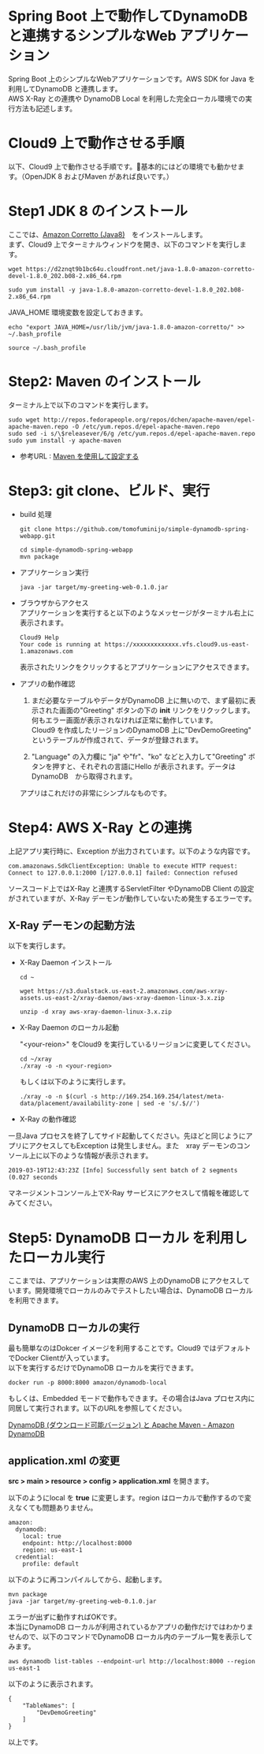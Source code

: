 # Spring Boot 上で動作してDynamoDB と連携するシンプルなWeb アプリケーション

Spring Boot 上のシンプルなWebアプリケーションです。AWS SDK for Java を利用してDynamoDB と連携します。   
AWS X-Ray との連携や DynamoDB Local を利用した完全ローカル環境での実行方法も記述します。

# Cloud9 上で動作させる手順

以下、Cloud9 上で動作させる手順です。基本的にはどの環境でも動かせます。（OpenJDK 8 およびMaven があれば良いです。）


# Step1 JDK 8 のインストール
ここでは、[Amazon Corretto (Java8)](https://aws.amazon.com/jp/corretto/)　をインストールします。   
まず、Cloud9 上でターミナルウィンドウを開き、以下のコマンドを実行します。

```
wget https://d2znqt9b1bc64u.cloudfront.net/java-1.8.0-amazon-corretto-devel-1.8.0_202.b08-2.x86_64.rpm

sudo yum install -y java-1.8.0-amazon-corretto-devel-1.8.0_202.b08-2.x86_64.rpm
```

JAVA_HOME 環境変数を設定しておきます。

```
echo "export JAVA_HOME=/usr/lib/jvm/java-1.8.0-amazon-corretto/" >> ~/.bash_profile

source ~/.bash_profile
```

# Step2: Maven のインストール
ターミナル上で以下のコマンドを実行します。

```
sudo wget http://repos.fedorapeople.org/repos/dchen/apache-maven/epel-apache-maven.repo -O /etc/yum.repos.d/epel-apache-maven.repo
sudo sed -i s/\$releasever/6/g /etc/yum.repos.d/epel-apache-maven.repo
sudo yum install -y apache-maven
```

- 参考URL : [Maven を使用して設定する](https://docs.aws.amazon.com/ja_jp/cloud9/latest/user-guide/sample-java.html#sample-java-sdk-maven)

# Step3: git clone、ビルド、実行

- build 処理
    ```
    git clone https://github.com/tomofuminijo/simple-dynamodb-spring-webapp.git

    cd simple-dynamodb-spring-webapp
    mvn package 
    ```

- アプリケーション実行
  ```
  java -jar target/my-greeting-web-0.1.0.jar
  ```

- ブラウザからアクセス   
  アプリケーションを実行すると以下のようなメッセージがターミナル右上に表示されます。   
    ```
    Cloud9 Help
    Your code is running at https://xxxxxxxxxxxxx.vfs.cloud9.us-east-1.amazonaws.com
    ```

    表示されたリンクをクリックするとアプリケーションにアクセスできます。

- アプリの動作確認  
    1. まだ必要なテーブルやデータがDynamoDB 上に無いので、まず最初に表示された画面の"Greeting" ボタンの下の **init** リンクをリクックします。  
    何もエラー画面が表示されなければ正常に動作しています。  
    Cloud9 を作成したリージョンのDynamoDB 上に"DevDemoGreeting" というテーブルが作成されて、データが登録されます。

    1. "Language" の入力欄に "ja" や"fr"、"ko" などと入力して"Greeting" ボタンを押すと、それぞれの言語にHello が表示されます。データはDynamoDB　から取得されます。



    アプリはこれだけの非常にシンプルなものです。

# Step4: AWS X-Ray との連携

上記アプリ実行時に、Exception が出力されています。以下のような内容です。

```
com.amazonaws.SdkClientException: Unable to execute HTTP request: Connect to 127.0.0.1:2000 [/127.0.0.1] failed: Connection refused
```

ソースコード上ではX-Ray と連携するServletFilter やDynamoDB Client の設定がされていますが、X-Ray デーモンが動作していないため発生するエラーです。

## X-Ray デーモンの起動方法

以下を実行します。

- X-Ray Daemon インストール
    ```
    cd ~

    wget https://s3.dualstack.us-east-2.amazonaws.com/aws-xray-assets.us-east-2/xray-daemon/aws-xray-daemon-linux-3.x.zip

    unzip -d xray aws-xray-daemon-linux-3.x.zip 
    ```
- X-Ray Daemon のローカル起動
    
    "\<your-reion\>" をCloud9 を実行しているリージョンに変更してください。
    
    ```
    cd ~/xray
    ./xray -o -n <your-region>
    ```

    もしくは以下のように実行します。

    ```
    ./xray -o -n $(curl -s http://169.254.169.254/latest/meta-data/placement/availability-zone | sed -e 's/.$//')
    ```

- X-Ray の動作確認

一旦Java プロセスを終了してサイド起動してください。先ほどと同じようにアプリにアクセスしてもException は発生しません。また　xray デーモンのコンソール上に以下のような情報が表示されます。

```
2019-03-19T12:43:23Z [Info] Successfully sent batch of 2 segments (0.027 seconds
```

マネージメントコンソール上でX-Ray サービスにアクセスして情報を確認してみてください。

# Step5: DynamoDB ローカル を利用したローカル実行

ここまでは、アプリケーションは実際のAWS 上のDynamoDB にアクセスしています。開発環境でローカルのみでテストしたい場合は、DynamoDB ローカルを利用できます。

## DynamoDB ローカルの実行

最も簡単なのはDokcer イメージを利用することです。Cloud9 ではデフォルトでDocker Clientが入っています。  
以下を実行するだけでDynamoDB ローカルを実行できます。

```
docker run -p 8000:8000 amazon/dynamodb-local
```

もしくは、Embedded モードで動作もできます。その場合はJava プロセス内に同居して実行されます。以下のURLを参照してください。  

[DynamoDB (ダウンロード可能バージョン) と Apache Maven - Amazon DynamoDB](https://docs.aws.amazon.com/ja_jp/amazondynamodb/latest/developerguide/DynamoDBLocal.Maven.html)

## application.xml の変更

**src > main > resource > config > application.xml** を開きます。

以下のようにlocal を **true** に変更します。region はローカルで動作するので変えなくても問題ありません。

```
amazon:
  dynamodb:
    local: true
    endpoint: http://localhost:8000
    region: us-east-1
  credential:
    profile: default
```

以下のように再コンパイルしてから、起動します。
```
mvn package
java -jar target/my-greeting-web-0.1.0.jar
```

エラーが出ずに動作すればOKです。   
本当にDynamoDB ローカルが利用されているかアプリの動作だけではわかりませんので、以下のコマンドでDynamoDB ローカル内のテーブル一覧を表示してみます。

```
aws dynamodb list-tables --endpoint-url http://localhost:8000 --region us-east-1
```

以下のように表示されます。
```
{
    "TableNames": [
        "DevDemoGreeting"
    ]
}
```

以上です。
